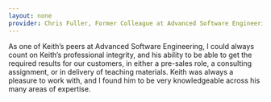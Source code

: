 ```yaml
---
layout: none
provider: Chris Fuller, Former Colleague at Advanced Software Engineering Pty. Ltd. (2006)
---
```


As one of Keith’s peers at Advanced Software Engineering, I could always
count on Keith’s professional integrity, and his ability to be able to
get the required results for our customers, in either a pre-sales role,
a consulting assignment, or in delivery of teaching materials. Keith was
always a pleasure to work with, and I found him to be very knowledgeable
across his many areas of expertise.
